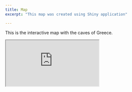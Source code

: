 ```yaml
---
title: Map
excerpt: "This map was created using Shiny application"

---
```


This is the interactive map with the caves of Greece.

<div>
  <iframe src="https://savvas-paragkamian.shinyapps.io/Spatial_caves_CFG/"></iframe>
</div>
